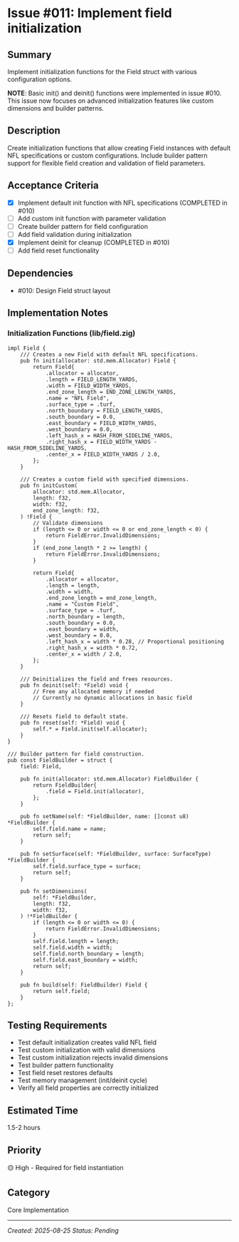 # Issue #011: Implement field initialization

## Summary
Implement initialization functions for the Field struct with various configuration options.

**NOTE**: Basic init() and deinit() functions were implemented in issue #010. This issue now focuses on advanced initialization features like custom dimensions and builder patterns.

## Description
Create initialization functions that allow creating Field instances with default NFL specifications or custom configurations. Include builder pattern support for flexible field creation and validation of field parameters.

## Acceptance Criteria
- [x] Implement default init function with NFL specifications (COMPLETED in #010)
- [ ] Add custom init function with parameter validation
- [ ] Create builder pattern for field configuration
- [ ] Add field validation during initialization
- [x] Implement deinit for cleanup (COMPLETED in #010)
- [ ] Add field reset functionality

## Dependencies
- #010: Design Field struct layout

## Implementation Notes

### Initialization Functions (lib/field.zig)
```zig
impl Field {
    /// Creates a new Field with default NFL specifications.
    pub fn init(allocator: std.mem.Allocator) Field {
        return Field{
            .allocator = allocator,
            .length = FIELD_LENGTH_YARDS,
            .width = FIELD_WIDTH_YARDS,
            .end_zone_length = END_ZONE_LENGTH_YARDS,
            .name = "NFL Field",
            .surface_type = .turf,
            .north_boundary = FIELD_LENGTH_YARDS,
            .south_boundary = 0.0,
            .east_boundary = FIELD_WIDTH_YARDS,
            .west_boundary = 0.0,
            .left_hash_x = HASH_FROM_SIDELINE_YARDS,
            .right_hash_x = FIELD_WIDTH_YARDS - HASH_FROM_SIDELINE_YARDS,
            .center_x = FIELD_WIDTH_YARDS / 2.0,
        };
    }
    
    /// Creates a custom field with specified dimensions.
    pub fn initCustom(
        allocator: std.mem.Allocator,
        length: f32,
        width: f32,
        end_zone_length: f32,
    ) !Field {
        // Validate dimensions
        if (length <= 0 or width <= 0 or end_zone_length < 0) {
            return FieldError.InvalidDimensions;
        }
        if (end_zone_length * 2 >= length) {
            return FieldError.InvalidDimensions;
        }
        
        return Field{
            .allocator = allocator,
            .length = length,
            .width = width,
            .end_zone_length = end_zone_length,
            .name = "Custom Field",
            .surface_type = .turf,
            .north_boundary = length,
            .south_boundary = 0.0,
            .east_boundary = width,
            .west_boundary = 0.0,
            .left_hash_x = width * 0.28, // Proportional positioning
            .right_hash_x = width * 0.72,
            .center_x = width / 2.0,
        };
    }
    
    /// Deinitializes the field and frees resources.
    pub fn deinit(self: *Field) void {
        // Free any allocated memory if needed
        // Currently no dynamic allocations in basic field
    }
    
    /// Resets field to default state.
    pub fn reset(self: *Field) void {
        self.* = Field.init(self.allocator);
    }
}

/// Builder pattern for field construction.
pub const FieldBuilder = struct {
    field: Field,
    
    pub fn init(allocator: std.mem.Allocator) FieldBuilder {
        return FieldBuilder{
            .field = Field.init(allocator),
        };
    }
    
    pub fn setName(self: *FieldBuilder, name: []const u8) *FieldBuilder {
        self.field.name = name;
        return self;
    }
    
    pub fn setSurface(self: *FieldBuilder, surface: SurfaceType) *FieldBuilder {
        self.field.surface_type = surface;
        return self;
    }
    
    pub fn setDimensions(
        self: *FieldBuilder,
        length: f32,
        width: f32,
    ) !*FieldBuilder {
        if (length <= 0 or width <= 0) {
            return FieldError.InvalidDimensions;
        }
        self.field.length = length;
        self.field.width = width;
        self.field.north_boundary = length;
        self.field.east_boundary = width;
        return self;
    }
    
    pub fn build(self: FieldBuilder) Field {
        return self.field;
    }
};
```

## Testing Requirements
- Test default initialization creates valid NFL field
- Test custom initialization with valid dimensions
- Test custom initialization rejects invalid dimensions
- Test builder pattern functionality
- Test field reset restores defaults
- Test memory management (init/deinit cycle)
- Verify all field properties are correctly initialized

## Estimated Time
1.5-2 hours

## Priority
🟡 High - Required for field instantiation

## Category
Core Implementation

---
*Created: 2025-08-25*
*Status: Pending*